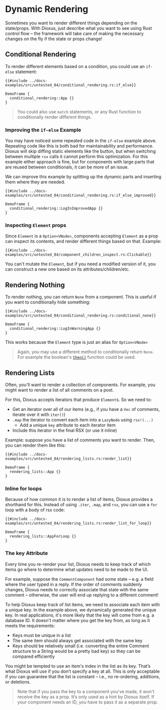 # Dynamic Rendering

Sometimes you want to render different things depending on the state/props. With Dioxus, just describe what you want to see using Rust control flow – the framework will take care of making the necessary changes on the fly if the state or props change!

## Conditional Rendering

To render different elements based on a condition, you could use an `if-else` statement:

```rust, no_run
{{#include ../docs-examples/src/untested_04/conditional_rendering.rs:if_else}}
```
```inject-dioxus
DemoFrame {
  conditional_rendering::App {}
}
```

> You could also use `match` statements, or any Rust function to conditionally render different things.

### Improving the `if-else` Example

You may have noticed some repeated code in the `if-else` example above. Repeating code like this is both bad for maintainability and performance. Dioxus will skip diffing static elements like the button, but when switching between multiple `rsx` calls it cannot perform this optimization. For this example either approach is fine, but for components with large parts that are reused between conditionals, it can be more of an issue.

We can improve this example by splitting up the dynamic parts and inserting them where they are needed.

```rust, no_run
{{#include ../docs-examples/src/untested_04/conditional_rendering.rs:if_else_improved}}
```
```inject-dioxus
DemoFrame {
  conditional_rendering::LogInImprovedApp {}
}
```

### Inspecting `Element` props

Since `Element` is a `Option<VNode>`, components accepting `Element` as a prop can inspect its contents, and render different things based on that. Example:

```rust, no_run
{{#include ../docs-examples/src/untested_04/component_children_inspect.rs:Clickable}}
```

You can't mutate the `Element`, but if you need a modified version of it, you can construct a new one based on its attributes/children/etc.

## Rendering Nothing

To render nothing, you can return `None` from a component. This is useful if you want to conditionally hide something:

```rust, no_run
{{#include ../docs-examples/src/untested_04/conditional_rendering.rs:conditional_none}}
```

```inject-dioxus
DemoFrame {
  conditional_rendering::LogInWarningApp {}
}
```

This works because the `Element` type is just an alias for `Option<VNode>`

> Again, you may use a different method to conditionally return `None`. For example the boolean's [`then()`](https://doc.rust-lang.org/std/primitive.bool.html#method.then) function could be used.

## Rendering Lists

Often, you'll want to render a collection of components. For example, you might want to render a list of all comments on a post.

For this, Dioxus accepts iterators that produce `Element`s. So we need to:

- Get an iterator over all of our items (e.g., if you have a `Vec` of comments, iterate over it with `iter()`)
- `.map` the iterator to convert each item into a `LazyNode` using `rsx!(...)`
  - Add a unique `key` attribute to each iterator item
- Include this iterator in the final RSX (or use it inline)

Example: suppose you have a list of comments you want to render. Then, you can render them like this:

```rust, no_run
{{#include ../docs-examples/src/untested_04/rendering_lists.rs:render_list}}
```
```inject-dioxus
DemoFrame {
  rendering_lists::App {}
}
```

### Inline for loops

Because of how common it is to render a list of items, Dioxus provides a shorthand for this. Instead of using `.iter`, `.map`, and `rsx`, you can use a `for` loop with a body of rsx code:

```rust, no_run
{{#include ../docs-examples/src/untested_04/rendering_lists.rs:render_list_for_loop}}
```
```inject-dioxus
DemoFrame {
  rendering_lists::AppForLoop {}
}
```

### The key Attribute

Every time you re-render your list, Dioxus needs to keep track of which items go where to determine what updates need to be made to the UI.

For example, suppose the `CommentComponent` had some state – e.g. a field where the user typed in a reply. If the order of comments suddenly changes, Dioxus needs to correctly associate that state with the same comment – otherwise, the user will end up replying to a different comment!

To help Dioxus keep track of list items, we need to associate each item with a unique key. In the example above, we dynamically generated the unique key. In real applications, it's more likely that the key will come from e.g. a database ID. It doesn't matter where you get the key from, as long as it meets the requirements:

- Keys must be unique in a list
- The same item should always get associated with the same key
- Keys should be relatively small (i.e. converting the entire Comment structure to a String would be a pretty bad key) so they can be compared efficiently

You might be tempted to use an item's index in the list as its key. That’s what Dioxus will use if you don’t specify a key at all. This is only acceptable if you can guarantee that the list is constant – i.e., no re-ordering, additions, or deletions.

> Note that if you pass the key to a component you've made, it won't receive the key as a prop. It’s only used as a hint by Dioxus itself. If your component needs an ID, you have to pass it as a separate prop.
